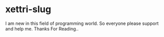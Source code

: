# xettri-slug
I am new in this field of programming world. So everyone please support and help me. Thanks For Reading..
